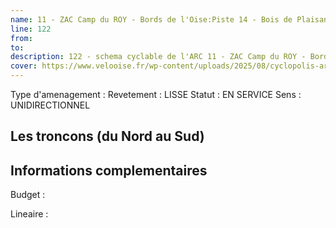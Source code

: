 ```yaml
---
name: 11 - ZAC Camp du ROY - Bords de l'Oise:Piste 14 - Bois de Plaisance 
line: 122
from: 
to:  
description: 122 - schema cyclable de l'ARC 11 - ZAC Camp du ROY - Bords de l'Oise:Piste 14 - Bois de Plaisance 
cover: https://www.velooise.fr/wp-content/uploads/2025/08/cyclopolis-arc-122.jpg
---
```

Type d'amenagement : 
Revetement : LISSE
Statut : EN SERVICE
Sens : UNIDIRECTIONNEL
## Les troncons (du Nord au Sud)

## Informations complementaires

Budget  : 

Lineaire :

